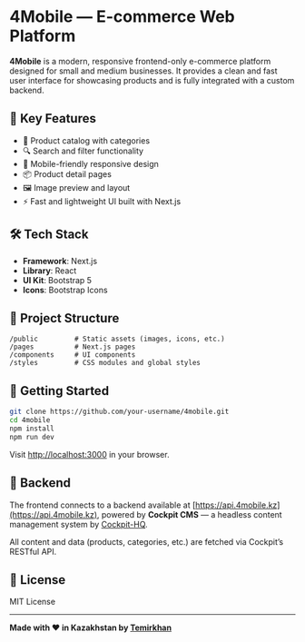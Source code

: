 # 4Mobile — E-commerce Web Platform

**4Mobile** is a modern, responsive frontend-only e-commerce platform designed for small and medium businesses. It provides a clean and fast user interface for showcasing products and is fully integrated with a custom backend.

## 🌟 Key Features

* 🛒 Product catalog with categories
* 🔍 Search and filter functionality
* 📱 Mobile-friendly responsive design
* 📦 Product detail pages
* 🖼 Image preview and layout
* ⚡ Fast and lightweight UI built with Next.js

## 🛠 Tech Stack

* **Framework**: Next.js
* **Library**: React
* **UI Kit**: Bootstrap 5
* **Icons**: Bootstrap Icons

## 📁 Project Structure

```
/public         # Static assets (images, icons, etc.)
/pages          # Next.js pages
/components     # UI components
/styles         # CSS modules and global styles
```

## 🚀 Getting Started

```bash
git clone https://github.com/your-username/4mobile.git
cd 4mobile
npm install
npm run dev
```

Visit [http://localhost:3000](http://localhost:3000) in your browser.

## 🔌 Backend

The frontend connects to a backend available at [https://api.4mobile.kz](https://api.4mobile.kz), powered by **Cockpit CMS** — a headless content management system by [Cockpit-HQ](https://getcockpit.com/).

All content and data (products, categories, etc.) are fetched via Cockpit’s RESTful API.

## 📄 License

MIT License

---

**Made with ❤️ in Kazakhstan by [Temirkhan](https://github.com/Temirkhan)**